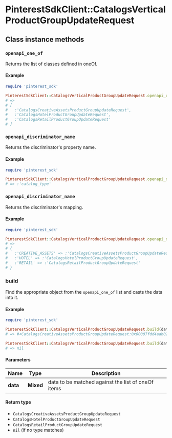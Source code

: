 # PinterestSdkClient::CatalogsVerticalProductGroupUpdateRequest

## Class instance methods

### `openapi_one_of`

Returns the list of classes defined in oneOf.

#### Example

```ruby
require 'pinterest_sdk'

PinterestSdkClient::CatalogsVerticalProductGroupUpdateRequest.openapi_one_of
# =>
# [
#   :'CatalogsCreativeAssetsProductGroupUpdateRequest',
#   :'CatalogsHotelProductGroupUpdateRequest',
#   :'CatalogsRetailProductGroupUpdateRequest'
# ]
```

### `openapi_discriminator_name`

Returns the discriminator's property name.

#### Example

```ruby
require 'pinterest_sdk'

PinterestSdkClient::CatalogsVerticalProductGroupUpdateRequest.openapi_discriminator_name
# => :'catalog_type'
```

### `openapi_discriminator_name`

Returns the discriminator's mapping.

#### Example

```ruby
require 'pinterest_sdk'

PinterestSdkClient::CatalogsVerticalProductGroupUpdateRequest.openapi_discriminator_mapping
# =>
# {
#   :'CREATIVE_ASSETS' => :'CatalogsCreativeAssetsProductGroupUpdateRequest',
#   :'HOTEL' => :'CatalogsHotelProductGroupUpdateRequest',
#   :'RETAIL' => :'CatalogsRetailProductGroupUpdateRequest'
# }
```

### build

Find the appropriate object from the `openapi_one_of` list and casts the data into it.

#### Example

```ruby
require 'pinterest_sdk'

PinterestSdkClient::CatalogsVerticalProductGroupUpdateRequest.build(data)
# => #<CatalogsCreativeAssetsProductGroupUpdateRequest:0x00007fdd4aab02a0>

PinterestSdkClient::CatalogsVerticalProductGroupUpdateRequest.build(data_that_doesnt_match)
# => nil
```

#### Parameters

| Name | Type | Description |
| ---- | ---- | ----------- |
| **data** | **Mixed** | data to be matched against the list of oneOf items |

#### Return type

- `CatalogsCreativeAssetsProductGroupUpdateRequest`
- `CatalogsHotelProductGroupUpdateRequest`
- `CatalogsRetailProductGroupUpdateRequest`
- `nil` (if no type matches)

